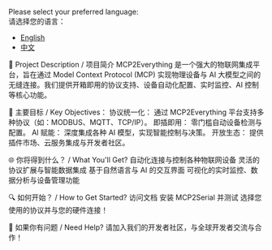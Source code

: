 Please select your preferred language:  
请选择您的语言：

- [English](en.md)
- [中文](zh.md)

🚀 Project Description / 项目简介
MCP2Everything 是一个强大的物联网集成平台，旨在通过 Model Context Protocol (MCP) 实现物理设备与 AI 大模型之间的无缝连接。我们提供开箱即用的协议支持、设备自动化配置、实时监控、AI 控制等核心功能。

📌 主要目标 / Key Objectives：
协议统一化： 通过 MCP2Everything 平台支持多种协议（如：MODBUS、MQTT、TCP/IP）。
即插即用： 零门槛自动设备检测与配置。
AI 赋能： 深度集成各种 AI 模型，实现智能控制与决策。
开放生态： 提供插件市场、云服务集成与开发者社区。

🌐 你将得到什么？ / What You'll Get?
自动化连接与控制各种物联网设备
灵活的协议扩展与智能数据集成
基于自然语言与 AI 的交互界面
可视化的实时监控、数据分析与设备管理功能

🔍 如何开始？ / How to Get Started?
访问文档
安装 MCP2Serial 并测试
选择您使用的协议并与您的硬件连接！

💬 如果你有问题 / Need Help?
请加入我们的开发者社区，与全球开发者交流与合作！

